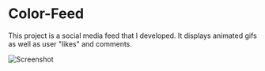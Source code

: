# Color-Feed
This project is a social media feed that I developed. It displays animated gifs as well as user "likes" and comments.

![Screenshot](https://cloud.githubusercontent.com/assets/13486833/23242747/85f80ebc-f92f-11e6-968e-670d15588403.png)
